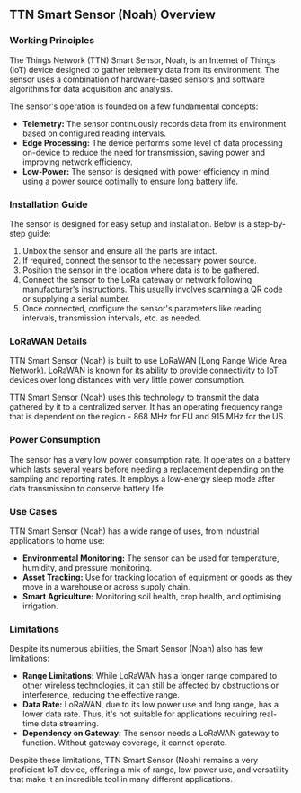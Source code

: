 ## TTN Smart Sensor (Noah) Overview 

### Working Principles
The Things Network (TTN) Smart Sensor, Noah, is an Internet of Things (IoT) device designed to gather telemetry data from its environment. The sensor uses a combination of hardware-based sensors and software algorithms for data acquisition and analysis.

The sensor's operation is founded on a few fundamental concepts:

- **Telemetry:** The sensor continuously records data from its environment based on configured reading intervals.
- **Edge Processing:** The device performs some level of data processing on-device to reduce the need for transmission, saving power and improving network efficiency.
- **Low-Power:** The sensor is designed with power efficiency in mind, using a power source optimally to ensure long battery life.

### Installation Guide
The sensor is designed for easy setup and installation. Below is a step-by-step guide:

1. Unbox the sensor and ensure all the parts are intact.
2. If required, connect the sensor to the necessary power  source.
3. Position the sensor in the location where data is to be gathered.
4. Connect the sensor to the LoRa gateway or network following manufacturer's instructions. This usually involves scanning a QR code or supplying a serial number.
5. Once connected, configure the sensor's parameters like reading intervals, transmission intervals, etc. as needed.
   
### LoRaWAN Details
TTN Smart Sensor (Noah) is built to use LoRaWAN (Long Range Wide Area Network). LoRaWAN is known for its ability to provide connectivity to IoT devices over long distances with very little power consumption. 

TTN Smart Sensor (Noah) uses this technology to transmit the data gathered by it to a centralized server. It has an operating frequency range that is dependent on the region - 868 MHz for EU and 915 MHz for the US.

### Power Consumption
The sensor has a very low power consumption rate. It operates on a battery which lasts several years before needing a replacement depending on the sampling and reporting rates. It employs a low-energy sleep mode after data transmission to conserve battery life. 

### Use Cases
TTN Smart Sensor (Noah) has a wide range of uses, from industrial applications to home use:

- **Environmental Monitoring:** The sensor can be used for temperature, humidity, and pressure monitoring.
- **Asset Tracking:** Use for tracking location of equipment or goods as they move in a warehouse or across supply chain.
- **Smart Agriculture:** Monitoring soil health, crop health, and optimising irrigation.

### Limitations
Despite its numerous abilities, the Smart Sensor (Noah) also has few limitations:

- **Range Limitations:** While LoRaWAN has a longer range compared to other wireless technologies, it can still be affected by obstructions or interference, reducing the effective range.
- **Data Rate:** LoRaWAN, due to its low power use and long range, has a lower data rate. Thus, it's not suitable for applications requiring real-time data streaming.
- **Dependency on Gateway:** The sensor needs a LoRaWAN gateway to function. Without gateway coverage, it cannot operate.

Despite these limitations, TTN Smart Sensor (Noah) remains a very proficient IoT device, offering a mix of range, low power use, and versatility that make it an incredible tool in many different applications.